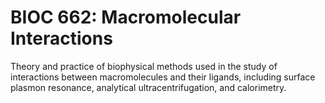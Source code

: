 # BIOC 662: Macromolecular Interactions

Theory and practice of biophysical methods used in the study of interactions between macromolecules and their ligands, including surface plasmon resonance, analytical ultracentrifugation, and calorimetry.